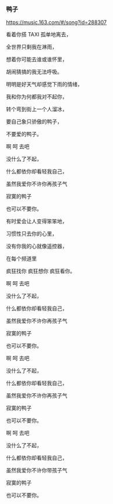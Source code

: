 ### 鸭子
https://music.163.com/#/song?id=288307

看着你搭 TAXI 孤单地离去，

全世界只剩我在淋雨，

想着你可能去谁或谁怀里，

胡闹猜搞的我无法呼吸。

明明是好天气却感觉下雨的情绪，

我和你为何都我对不起你，

转个弯到街上一个人溜冰，

要自己象只骄傲的鸭子，

不要爱的鸭子。

啊 呵 去吧

没什么了不起，

什么都依你却看轻我自己，

虽然我爱你不许你再孩子气

寂寞的鸭子

也可以不要你。

有时爱会让人变得笨笨地，

习惯性只去你的心里，

没有你我的心就像遥控器，

在每个频道里

疯狂找你 疯狂想你 疯狂看你。

啊 呵 去吧

没什么了不起，

什么都依你却看轻我自己，

虽然我爱你不许你再孩子气

寂寞的鸭子

也可以不要你。

啊 呵 去吧

没什么了不起，

什么都依你却看轻我自己，

虽然我爱你不许你再孩子气

寂寞的鸭子

也可以不要你。

啊 呵 去吧

没什么了不起，

什么都依你却看轻我自己，

虽然我爱你不许你带孩子气

寂寞的鸭子

也可以不要你。
